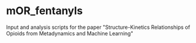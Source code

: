 # mOR_fentanyls
Input and analysis scripts for the paper "Structure-Kinetics Relationships of Opioids from Metadynamics and Machine Learning"
